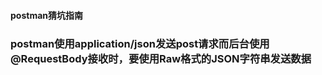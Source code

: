 #### postman猜坑指南 ####
 ### postman使用application/json发送post请求而后台使用@RequestBody接收时，要使用Raw格式的JSON字符串发送数据

